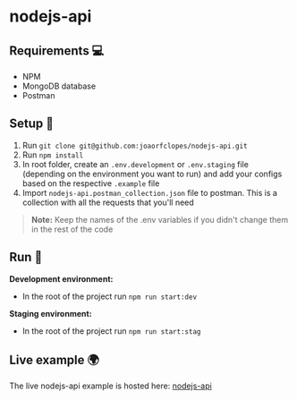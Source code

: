 # nodejs-api

## Requirements 💻
- NPM
- MongoDB database
- Postman

## Setup 🔨
1. Run `git clone git@github.com:joaorfclopes/nodejs-api.git`
2. Run `npm install`
3. In root folder, create an `.env.development` or `.env.staging` file (depending on the environment you want to run) and add your configs based on the respective `.example` file
4. Import `nodejs-api.postman_collection.json` file to postman. This is a collection with all the requests that you'll need
>**Note:** Keep the names of the .env variables if you didn't change them in the rest of the code

## Run 🚀
**Development environment:**
- In the root of the project run `npm run start:dev`

**Staging environment:**
- In the root of the project run `npm run start:stag`

## Live example 🌍
The live nodejs-api example is hosted here: [nodejs-api](https://cryptic-sierra-83506.herokuapp.com/)
